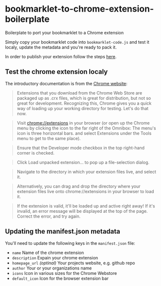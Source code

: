 # bookmarklet-to-chrome-extension-boilerplate

Boilerplate to port your bookmarklet to a Chrome extension

Simply copy your bookmarklet code into `bookmarklet-code.js` and test it localy, update the metadata and you're ready to pack it.

In order to publish your extension follow the steps [here](https://developer.chrome.com/webstore/publish).


## Test the chrome extension localy

The introductory documentation is from the [Chrome website](https://developer.chrome.com/extensions/getstarted#unpacked):

> Extensions that you download from the Chrome Web Store are packaged up as .crx files, which is great for distribution, but not so great for development. Recognizing this, Chrome gives you a quick way of loading up your working directory for testing. Let's do that now.

> Visit [chrome://extensions](chrome://extensions) in your browser (or open up the Chrome menu by clicking the icon to the far right of the Omnibox:  The menu's icon is three horizontal bars. and select Extensions under the Tools menu to get to the same place).

> Ensure that the Developer mode checkbox in the top right-hand corner is checked.

> Click Load unpacked extension… to pop up a file-selection dialog.

> Navigate to the directory in which your extension files live, and select it.

> Alternatively, you can drag and drop the directory where your extension files live onto chrome://extensions in your browser to load it.

> If the extension is valid, it'll be loaded up and active right away! If it's invalid, an error message will be displayed at the top of the page. Correct the error, and try again.


## Updating the manifest.json metadata

You'll need to update the following keys in the `manifest.json` file:

- `name`
  Name of the chrome extension
- `description`
  Expain your chrome extension
- `homepage_url`
  _(optinal)_ Your projects website, e.g. github repo
- `author`
  Your or your organizations name
- `icons`
  Icon in various sizes for the Chrome Webstore
- `default_icon`
  Icon for the browser extension bar